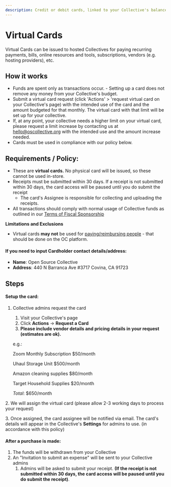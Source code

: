```yaml
---
description: Credit or debit cards, linked to your Collective's balance
---
```


# Virtual Cards

Virtual Cards can be issued to hosted Collectives for paying recurring payments, bills, online resources and tools, subscriptions, vendors (e.g. hosting providers), etc.

## How it works

* Funds are spent only as transactions occur. - Setting up a card does not remove any money from your Collective's budget.
* Submit a virtual card request (click 'Actions' > 'request virtual card on your Collective's page) with the intended use of the card and the amount budgeted for that monthly. The virtual card with that limit will be set up for your collective.
* If, at any point, your collective needs a higher limit on your virtual card, please request a limit increase by contacting us at hello@oscollective.org with the intended use and the amount increase needed.
* Cards must be used in compliance with our policy below.

## **Requirements / Policy:**

* These are **virtual cards.** No physical card will be issued, so these cannot be used in-store.
* Receipts must be submitted within 30 days. If a receipt is not submitted within 30 days, the card access will be paused until you do submit the receipt
  * The card's Assignee is responsible for collecting and uploading the receipts.&#x20;
* All transactions should comply with normal usage of Collective funds as outlined in our [Terms of Fiscal Sponsorship](https://docs.google.com/document/u/1/d/e/2PACX-1vQbiyK2Fe0jLdh4vb9BfHY4bJ1LCo4Qvy0jg9P29ZkiC8y\_vKJ\_1fNgIbV0p6UdvbcT8Ql1gVto8bf9/pub)

**Limitations and Exclusions**

* Virtual cards **may not** be used for [paying/reimbursing people](broken-reference) - that should be done on the OC platform.

#### If you need to input Cardholder contact details/address:

* **Name**: Open Source Collective
* **Address**: 440 N Barranca Ave #3717 Covina, CA 91723&#x20;

## Steps

#### Setup the card:

1.  Collective admins request the card

    1. Visit your Collective's page
    2. Click **Actions** -> **Request a Card**
    3. **Please include vendor details and pricing details in your request (estimates are ok).**

    e.g.:

    Zoom Monthly Subscription $50/month

    Uhaul Storage Unit $500/month

    Amazon cleaning supplies $80/month

    Target Household Supplies $20/month

    _Total_: $650/month

2\. We will assign the virtual card (please allow 2-3 working days to process your request)

3\. Once assigned, the card assignee will be notified via email. The card's details will appear in the Collective's **Settings** for admins to use. (in accordance with this policy)

#### ​After a purchase is made:

1. The funds will be withdrawn from your Collective
2. An "Invitation to submit an expense" will be sent to your Collective admins
   1. Admins will be asked to submit your receipt. **(If the receipt is not submitted within 30 days, the card access will be paused until you do submit the receipt)**.
